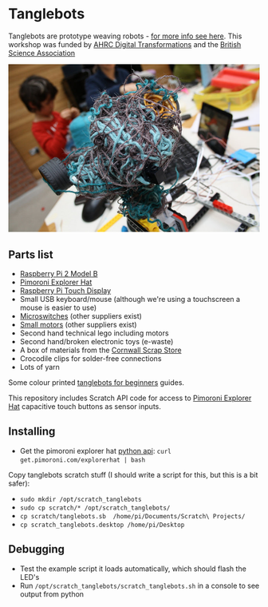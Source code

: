 # Tanglebots

Tanglebots are prototype weaving robots -
[for more info see here](http://fo.am/tanglebots). This workshop was funded by [AHRC Digital Transformations](http://www.ahrc.ac.uk/research/fundedthemesandprogrammes/themes/digitaltransformations/) and the [British Science Association](http://www.britishscienceassociation.org/)

![](figures/tanglebot.jpg)

## Parts list

  * [Raspberry Pi 2 Model B](https://www.raspberrypi.org/products/raspberry-pi-2-model-b/)
  * [Pimoroni Explorer Hat](https://shop.pimoroni.com/products/explorer-hat)
  * [Raspberry Pi Touch Display](https://www.raspberrypi.org/products/raspberry-pi-touch-display/)
  * Small USB keyboard/mouse (although we're using a touchscreen a mouse is easier to use)
  * [Microswitches](http://uk.rs-online.com/web/p/microswitches/0515690/) (other suppliers exist)
  * [Small motors](http://uk.rs-online.com/web/p/dc-motors/2389692/) (other suppliers exist)
  * Second hand technical lego including motors
  * Second hand/broken electronic toys (e-waste)
  * A box of materials from the [Cornwall Scrap Store](http://www.cornwallscrapstore.co.uk/)
  * Crocodile clips for solder-free connections
  * Lots of yarn

Some colour printed [tanglebots for beginners](guide/guide.md) guides.

This repository includes Scratch API code for access to
[Pimoroni Explorer Hat](https://shop.pimoroni.com/products/explorer-hat)
capacitive touch buttons as sensor inputs.

## Installing

- Get the pimoroni explorer hat [python api](https://github.com/pimoroni/explorer-hat): `curl get.pimoroni.com/explorerhat | bash`

Copy tanglebots scratch stuff (I should write a script for this, but this is a bit safer):
- `sudo mkdir /opt/scratch_tanglebots`
- `sudo cp scratch/* /opt/scratch_tanglebots/`
- `cp scratch/tanglebots.sb  /home/pi/Documents/Scratch\ Projects/`
- `cp scratch_tanglebots.desktop /home/pi/Desktop`

## Debugging

- Test the example script it loads automatically, which should flash the LED's
- Run `/opt/scratch_tanglebots/scratch_tanglebots.sh` in a console to see output from python
